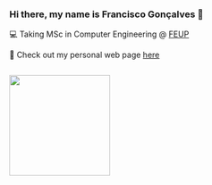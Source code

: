 ### Hi there, my name is Francisco Gonçalves 👋

💻 Taking MSc in Computer Engineering @ [FEUP](https://sigarra.up.pt/feup/en/web_page.inicial)

👀 Check out my personal web page [here](https://web.fe.up.pt/~up201704790/)

<!--
**kiko-g/kiko-g** is a ✨ _special_ ✨ repository because its `README.md` (this file) appears on your GitHub profile.

Here are some ideas to get you started:

- 🔭 I’m currently working on ...
- 🌱 I’m currently learning ...
- 👯 I’m looking to collaborate on ...
- 🤔 I’m looking for help with ...
- 💬 Ask me about ...
- 📫 How to reach me: ...
- 😄 Pronouns: ...
- ⚡ Fun fact: ...
-->

<img style="padding-top: 1em;" height="180em" src="https://github-readme-stats.vercel.app/api?username=kiko-g&show_icons=true&hide_border=true&&count_private=true&include_all_commits=true" />
